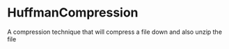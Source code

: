 HuffmanCompression
==================

A compression technique that will compress a file down and also unzip the file
